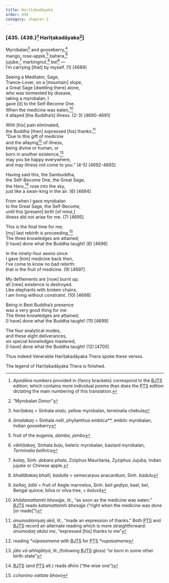 ```yaml
---
title: Harīṭakadāyaka
order: 438
category: chapter-3
---
```


### \[435. {438.}[^1] Harīṭakadāyaka[^2]\]

Myrobalan[^3] and gooseberry,[^4]  
mango, rose-apple,[^5] bahera,[^6]  
jujube,[^7] markingnut,[^8] bel[^9] —  
I’m carrying \[that\] by myself. (1) \[4689\]

Seeing a Meditator, Sage,  
Trance-Lover, on a \[mountain\] slope,  
a Great Sage \[dwelling there\] alone,  
who was tormented by disease,  
taking a myrobalan, I  
gave \[it\] to the Self-Become One.  
When the medicine was eaten,[^10]  
it allayed \[the Buddha’s\] illness. (2-3) \[4690-4691\]

With \[his\] pain eliminated,  
the Buddha \[then\] expressed \[his\] thanks:[^11]  
“Due to this gift of medicine  
and the allaying[^12] of illness,  
being divine or human, or  
born in another existence,[^13]  
may you be happy everywhere,  
and may illness not come to you.” (4-5) \[4692-4693\]

Having said this, the Sambuddha,  
the Self-Become One, the Great Sage,  
the Hero,[^14] rose into the sky,  
just like a swan-king in the air. (6) \[4694\]

From when I gave myrobalan  
to the Great Sage, the Self-Become,  
until this \[present\] birth \[of mine,\]  
illness did not arise for me. (7) \[4695\]

This is the final time for me;  
\[my\] last rebirth is proceeding.[^15]  
The three knowledges are attained;  
\[I have\] done what the Buddha taught! (8) \[4696\]

In the ninety-four aeons since  
I gave \[him\] medicine back then,  
I’ve come to know no bad rebirth:  
that is the fruit of medicine. (9) \[4697\]

My defilements are \[now\] burnt up;  
all \[new\] existence is destroyed.  
Like elephants with broken chains,  
I am living without constraint. (10) \[4698\]

Being in Best Buddha’s presence  
was a very good thing for me.  
The three knowledges are attained;  
\[I have\] done what the Buddha taught! (11) \[4699\]

The four analytical modes,  
and these eight deliverances,  
six special knowledges mastered,  
\[I have\] done what the Buddha taught! (12) \[4700\]

Thus indeed Venerable Harīṭakadāyaka Thera spoke these verses.

The legend of Harīṭakadāyaka Thera is finished.

[^1]: *Apadāna* numbers provided in {fancy brackets} correspond to the <abbr title="Buddha Jayanthi Tripitaka Series">BJTS</abbr> edition, which contains more individual poems than does the <abbr title="Pali Text Society">PTS</abbr> edition dictating the main numbering of this translation.

[^2]: “Myrobalan Donor”

[^3]: *harīṭakaŋ* = Sinhala *araḷu*, yellow myrobalan, terminalia chebula

[^4]: *āmalakaŋ* = Sinhala *nelli*, phyllanthus emblica**, emblic myrobalan, Indian gooseberry

[^5]: fruit of the eugenia, *damba*, *jambu*

[^6]: *vibhīṭakaŋ*, Sinhala *buḷu*, beleric myrobalan, bastard myrobalan, *Terminalia bellirica*

[^7]: *kolaŋ*, Sinh. *ḍebara phala*, Ziziphus Mauritania, Zyziphus Jujuba, Indian jujube or Chinese apple.

[^8]: *bhallātakaŋ bhallī, badulla* = semecarpus anacardium, Sinh. *badulu*

[^9]: *bellaŋ*, *billā* = fruit of Aegle marmelos, Sinh. *beli geḍiya*, bael, bel, Bengal quince; bilva or vilva tree, = *beluvā*

[^10]: *khādamattamhi bhesajje*, lit., “as soon as the medicine was eaten.” <abbr title="Buddha Jayanthi Tripitaka Series">BJTS</abbr> reads *katamattamhi bhesajje* (“right when the medicine was done \[or made\]”)

[^11]: *anumodianiyaŋ akā*, lit., “made an expression of thanks.” Both <abbr title="Pali Text Society">PTS</abbr> and <abbr title="Buddha Jayanthi Tripitaka Series">BJTS</abbr> record an alternate reading which is more straightforward: *anumodaŋ akāsi me*, “expressed \[his\] thanks to me”

[^12]: reading *°vūpasamena* with <abbr title="Buddha Jayanthi Tripitaka Series">BJTS</abbr> for <abbr title="Pali Text Society">PTS</abbr> *°vupasamena*

[^13]: *jāto vā aññajātiyā*, lit.,(following <abbr title="Buddha Jayanthi Tripitaka Series">BJTS</abbr> gloss) “or born in some other birth-state”

[^14]: <abbr title="Buddha Jayanthi Tripitaka Series">BJTS</abbr> (and <abbr title="Pali Text Society">PTS</abbr> alt.) reads *dhīro* (“the wise one”)

[^15]: *<span class="diacritics" data-state="on">c</span><span class="no-diacritics" data-state="off">ch</span>arimo vattate bhavo*
